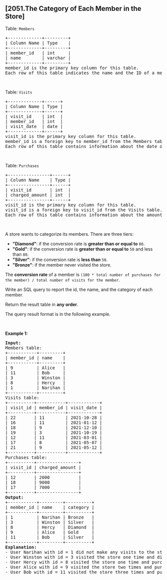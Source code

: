 ## [2051.The Category of Each Member in the Store]
<p>Table: <code>Members</code></p>

<pre>
+-------------+---------+
| Column Name | Type    |
+-------------+---------+
| member_id   | int     |
| name        | varchar |
+-------------+---------+
member_id is the primary key column for this table.
Each row of this table indicates the name and the ID of a member.
</pre>

<p>&nbsp;</p>

<p>Table: <code>Visits</code></p>

<pre>
+-------------+------+
| Column Name | Type |
+-------------+------+
| visit_id    | int  |
| member_id   | int  |
| visit_date  | date |
+-------------+------+
visit_id is the primary key column for this table.
member_id is a foreign key to member_id from the Members table.
Each row of this table contains information about the date of a visit to the store and the member who visited it.
</pre>

<p>&nbsp;</p>

<p>Table: <code>Purchases</code></p>

<pre>
+----------------+------+
| Column Name    | Type |
+----------------+------+
| visit_id       | int  |
| charged_amount | int  |
+----------------+------+
visit_id is the primary key column for this table.
visit_id is a foreign key to visit_id from the Visits table.
Each row of this table contains information about the amount charged in a visit to the store.
</pre>

<p>&nbsp;</p>

<p>A store wants to categorize its members. There are three tiers:</p>

<ul>
	<li><strong>&quot;Diamond&quot;</strong>: if the conversion rate is <strong>greater than or equal to</strong> <code>80</code>.</li>
	<li><strong>&quot;Gold&quot;</strong>: if the conversion rate is <strong>greater than or equal to</strong> <code>50</code> and less than <code>80</code>.</li>
	<li><strong>&quot;Silver&quot;</strong>: if the conversion rate is <strong>less than</strong> <code>50</code>.</li>
	<li><strong>&quot;Bronze&quot;</strong>: if the member never visited the store.</li>
</ul>

<p>The <strong>conversion rate</strong> of a member is <code>(100 * total number of purchases for the member) / total number of visits for the member</code>.</p>

<p>Write an SQL query to report the id, the name, and the category of each member.</p>

<p>Return the result table in <strong>any order</strong>.</p>

<p>The query result format is in the following example.</p>

<p>&nbsp;</p>
<p><strong class="example">Example 1:</strong></p>

<pre>
<strong>Input:</strong> 
Members table:
+-----------+---------+
| member_id | name    |
+-----------+---------+
| 9         | Alice   |
| 11        | Bob     |
| 3         | Winston |
| 8         | Hercy   |
| 1         | Narihan |
+-----------+---------+
Visits table:
+----------+-----------+------------+
| visit_id | member_id | visit_date |
+----------+-----------+------------+
| 22       | 11        | 2021-10-28 |
| 16       | 11        | 2021-01-12 |
| 18       | 9         | 2021-12-10 |
| 19       | 3         | 2021-10-19 |
| 12       | 11        | 2021-03-01 |
| 17       | 8         | 2021-05-07 |
| 21       | 9         | 2021-05-12 |
+----------+-----------+------------+
Purchases table:
+----------+----------------+
| visit_id | charged_amount |
+----------+----------------+
| 12       | 2000           |
| 18       | 9000           |
| 17       | 7000           |
+----------+----------------+
<strong>Output:</strong> 
+-----------+---------+----------+
| member_id | name    | category |
+-----------+---------+----------+
| 1         | Narihan | Bronze   |
| 3         | Winston | Silver   |
| 8         | Hercy   | Diamond  |
| 9         | Alice   | Gold     |
| 11        | Bob     | Silver   |
+-----------+---------+----------+
<strong>Explanation:</strong> 
- User Narihan with id = 1 did not make any visits to the store. She gets a Bronze category.
- User Winston with id = 3 visited the store one time and did not purchase anything. The conversion rate = (100 * 0) / 1 = 0. He gets a Silver category.
- User Hercy with id = 8 visited the store one time and purchased one time. The conversion rate = (100 * 1) / 1 = 1. He gets a Diamond category.
- User Alice with id = 9 visited the store two times and purchased one time. The conversion rate = (100 * 1) / 2 = 50. She gets a Gold category.
- User Bob with id = 11 visited the store three times and purchased one time. The conversion rate = (100 * 1) / 3 = 33.33. He gets a Silver category.
</pre>
